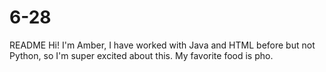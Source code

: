 # 6-28
README
 Hi!
 I'm Amber, I have worked with Java and HTML before but not Python, so I'm super excited about this. My favorite food is pho.

